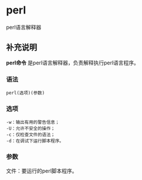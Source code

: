 perl
===

perl语言解释器

## 补充说明

**perl命令** 是perl语言解释器，负责解释执行perl语言程序。

### 语法  

```
perl(选项)(参数)
```

### 选项  

```
-w：输出有用的警告信息；
-U：允许不安全的操作；
-c：仅检查文件的语法；
-d：在调试下运行脚本程序。
```

### 参数  

文件：要运行的perl脚本程序。


<!-- Linux命令行搜索引擎：https://jaywcjlove.github.io/linux-command/ -->
